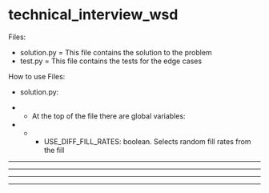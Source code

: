 # technical_interview_wsd

Files:

- solution.py = This file contains the solution to the problem
- test.py = This file contains the tests for the edge cases

How to use Files:

- solution.py:
- - At the top of the file there are global variables:

- - - USE_DIFF_FILL_RATES: boolean. Selects random fill rates from the fill

---

---

---

---
